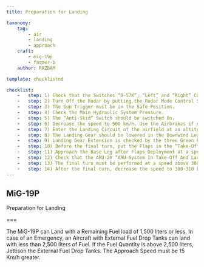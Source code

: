 ```yaml
---
title: Preparation for Landing

taxonomy:
    tag:
        - air
        - landing
        - approach
    craft: 
        - mig-19p
        - farmer-b
    author: RAZBAM

template: checklistnd

checklist:
    -   step: 1) Check that the Switches “O-57K”; “Left” and “Right” Cannons; “GCAM” and “GCAM Ext.” on the RH Side Panel are selected Off.
    -   step: 2) Turn Off the Radar by putting the Radar Mode Control Switch on the Radar Control Panel to “Off”.
    -   step: 3) The Gun Trigger must be in the Safe Position.
    -   step: 4) Check the Main Hydraulic System Pressure.
    -   step: 5) The “Anti-Skid” Switch should be switched On.
    -   step: 6) Decrease the speed to 500 km/h. Use the Airbrakes if necessary.
    -   step: 7) Enter the Landing Circuit of the airfield at an altitude of 500 meters.
    -   step: 8) The Landing Gear should be lowered in the Downwind Leg before the third turn at a maximum speed of 500 km/h.
    -   step: 9) Landing Gear Extension is checked by the three Green Position lights on the PPS-1 panel. Keep the Gear Lever in its Down Position. The Red “Retract Gear” Lamp on the PPS-1 must be Off after the Landing Gear is Extended.
    -   step: 10) Before the final turn, put the Flaps in the “Take-Off” Position and then into the “Landing” position. Check this by verifying the illumination of the “Flaps Deployed” lamp on the PPS-1 panel. When the Flaps are deployed, the Aircraft becomes a little tail heavy. This is easily corrected by pushing the stick forward. <br />WARNING If after Flap Deployment there is a sudden induced Roll, Retract the Flaps immediately.
    -   step: 11) Approach the Base Leg after Flaps Deployment at a speed of 400 km/h. 
    -   step: 12) Check that the ARU-2V “ARU System In Take-Off And Landing Position” Lamp is illuminated and that the Indicator Pointer is in the leftmost position, indicating a “Long Lever Arm” Position of the System. <br />NOTE The Lamp may not illuminate at speeds above 420 km/h.
    -   step: 13) The final turn must be performed at a speed above 380 km/h. The recovery from this turn should be completed at an altitude of 250 meters.
    -   step: 14) After the final turn, decrease the speed to 300-310 km/h.
---
```


## MiG-19P 
Preparation for Landing

===

The MiG-19P can Land with a Remaining Fuel load of 1,500 liters or less. In case of an Emergency, an Aircraft with External Fuel Drop Tanks can land with less than 2,500 liters of Fuel. If the Fuel Quantity is above 2,500 liters, Jettison the External Fuel Drop Tanks. The Approach Speed must be 15 Km/h greater.
